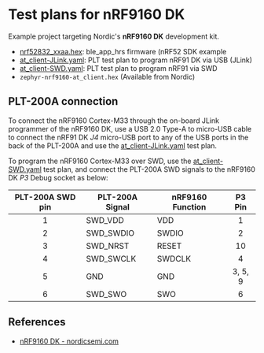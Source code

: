 # Test plans for nRF9160 DK

Example project targeting Nordic's **nRF9160 DK** development kit.

- [nrf52832\_xxaa.hex](nrf52832_xxaa.hex): ble\_app\_hrs firmware (nRF52 SDK example
- [at\_client-JLink.yaml](at_client-JLink.yaml): PLT test plan to program nRF91 DK via USB (JLink)
- [at\_client-SWD.yaml](at_client-SWD.yaml): PLT test plan to program nRF91 via SWD
- `zephyr-nrf9160-at_client.hex` (Available from Nordic)

## PLT-200A connection

To connect the nRF9160 Cortex-M33 through the on-board JLink programmer of the nRF9160 DK,
use a USB 2.0 Type-A to micro-USB cable to connect the nRF91 DK *J4* micro-USB port to any of the
USB ports in the back of the PLT-200A and use the [at\_client-JLink.yaml](at_client-JLink.yaml)
test plan.

To program the nRF9160 Cortex-M33 over SWD, use the [at\_client-SWD.yaml](at_client-SWD.yaml)
test plan, and connect the PLT-200A SWD signals to the nRF9160 DK *P3* Debug socket as below:

| PLT-200A SWD pin | PLT-200A  Signal | nRF9160 Function | P3 Pin   |
|:----------------:|------------------|------------------|:--------:|
| 1                | SWD\_VDD         | VDD              |  1       |
| 2                | SWD\_SWDIO       | SWDIO            |  2       |
| 3                | SWD\_NRST        | RESET            | 10       |
| 4                | SWD\_SWCLK       | SWDCLK           |  4       |
| 5                | GND              | GND              |  3, 5, 9 |
| 6                | SWD\_SWO         | SWO              |  6       |

## References

- [nRF9160 DK - nordicsemi.com](https://www.nordicsemi.com/Software-and-Tools/Development-Kits/nRF9160-DK)

